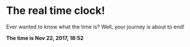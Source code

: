 # The real time clock!

Ever wanted to know what the time is? Well, your journey is about to end!

**The time is Nov 22, 2017, 18:52**